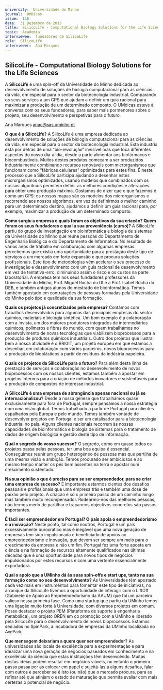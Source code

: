 ```yaml
---
university:  Universidade do Minho
journal:  UMDicas
issue:  118
date:  31 Dezembro de 2013
title:  SilicoLife - Computational Biology Solutions for the Life Sciences
topic:  Academia
interviewee:  fundadores da SilicoLife
role:  SilicoLife
interviewer:  Ana Marques
---
```

 

 ## SilicoLife - Computational Biology Solutions for the Life Sciences 

 A **SilicoLife** é uma spin-off da Universidade do Minho dedicada ao desenvolvimento de soluções de biologia computacional para as ciências da vida, em especial para o sector da biotecnologia industrial. Comparando os seus serviços a um GPS que ajudam a definir um guia racional para maximizar a produção de um determinado composto. O UMdicas esteve à conversa com os seus fundadores, para saber mais pormenores sobre o projeto, seu desenvolvimento e perspetivas para o futuro.
 

 Ana Marques 
 anac@sas.uminho.pt 

 **O que é a SilicoLife?**
 A SilicoLife é uma empresa dedicada ao desenvolvimento de soluções de biologia computacional para as ciências da vida, em especial para o sector da biotecnologia industrial.
 Esta industria está por detrás de uma “bio-revolução” invisível mas que toca diferentes aspectos do nosso dia-a-dia, desde a parte alimentar aos biofármacos e biocombustíveis.
 Muitos destes produtos começam a ser produzidos industrialmente combinando recursos renováveis com microrganismos que funcionam como “fábricas celulares” optimizadas para estes fins. É neste processo que a SilicoLife participa ajudando a desenhar estes microrganismos optimizados, usando modelos que combinados com os nossos algoritmos permitem definir as melhores condições e alterações para obter uma produção máxima. Gostamos de dizer que o que fazemos é como um GPS: os nossos mapas são os modelos dos microrganismos e recorrendo aos nossos algoritmos, em vez de definirmos o melhor caminho para um determinado destino, ajudamos a definir um guia racional para, por exemplo, maximizar a produção de um determinado composto.

 **Como surgiu a empresa e quais foram os objetivos da sua criação? Quem foram os seus fundadores e qual a sua proveniência (curso)?**
 A SilicoLife partiu do grupo de investigação em bioinformática e biologia de sistemas da Universidade do Minho que reúne pessoas do Departamento de Engenharia Biológica e do Departamento de Informática. No resultado de vários anos de trabalho em colaboração com algumas empresas percebemos que existia uma oportunidade para a prestação deste tipo de serviços a um mercado em forte expansão e que procura soluções profissionais. Este tipo de metodologias vêm acelerar o seu processo de investigação e desenvolvimento com um guia racional de desenvolvimento em vez de tentativa-erro, diminuindo assim o risco e os custos na parte laboratorial. A empresa tem nos seus fundadores professores da Universidade do Minho, Prof. Miguel Rocha do DI e a Prof. Isabel Rocha do DEB, e também antigos alunos do mestrado de bioinformática. Temos também apostado em contratações de pessoas formadas pela Universidade do Minho pelo tipo e qualidade da sua formação.

 **Quais os projetos já concretizados pela empresa?**
 Contámos com trabalhos desenvolvidos para algumas das principais empresas do sector químico, materiais e biologia sintética. Um bom exemplo é a colaboração com a Invista, um dos maiores produtores integrados de intermediários químicos, polímeros e fibras do mundo, com quem trabalhámos no desenvolvimento de novas tecnologias que viabilizem bioprocessos para a produção de produtos químicos industriais.
 Outro dos projetos que ilustra bem a nossa atividade é o BRIGIT, um projeto europeu em que estamos a desenhar, em colaboração com vários parceiros, novos bioprocessos para a produção de bioplásticos a partir de resíduos da indústria papeleira.

 **Quais os projetos da SilicoLife para o futuro?**
 Para além desta linha de prestação de serviços e colaboração no desenvolvimento de novos bioprocessos com os nossos clientes, estamos também  a apostar em projetos internos para a criação de métodos inovadores e sustentáveis para a produção de compostos de interesse industrial.

 **A SilicoLife é uma empresa de abrangência apenas nacional ou já se internacionalizou?**
 Desde a nossa génese que trabalhámos quase exclusivamente para fora de Portugal, sempre pensámos a nossa estratégia com uma visão global.  Temos trabalhado a partir de Portugal para clientes espalhados pela Europa e pelo mundo. Temos também vontade de desenvolver projetos em Portugal e ser um catalisador para a biotecnologia industrial no país. Alguns clientes nacionais recorrem às nossas capacidades de bioinformática e biologia de sistemas para o tratamento de dados de origem biológica e gestão deste tipo de informação.

 **Qual o segredo do vosso sucesso?**
 O segredo, como em quase todos os projetos passa pelas pessoas, ter uma boa equipa é essencial.
 Conseguimos reunir um grupo heterogéneo de pessoas mas que partilha de uma mesma visão e ambição. Temos procurado ser ambiciosos e ao mesmo tempo manter os pés bem assentes na terra e apostar num crescimento sustentado.

 **Na sua opinião o que é preciso para se ser empreendedor, para se criar uma empresa de sucesso?**
 É importante estarmos cientes dos desafios pessoais e profissionais que uma empresa trás e também uma dose de paixão pelo projeto. A criação é só o primeiro passo de um caminho longo mas também muito recompensador. Rodearmo-nos das melhores pessoas, não termos medo de partilhar e traçarmos objectivos concretos são passos importantes.

 **É fácil ser empreendedor em Portugal? O país apoia o empreendedorismo e a inovação?**
 Neste ponto, tal como noutros, Portugal é um país excessivamente burocrático mas é inegável que uma nova geração de empresas tem sido impulsionada e beneficiado de apoios ao empreendedorismo e inovação, que devem ser sempre um meio para o crescimento da empresa e não um fim. Portugal fez uma forte aposta em ciência e na formação de recursos altamente qualificados nas últimas décadas que é uma oportunidade para novos tipos de negócios impulsionados por estes recursos e com uma vertente essencialmente exportadora.

 **Qual o apoio que a UMinho dá às suas spin-offs e start ups, tanto na sua formação como no seu desenvolvimento?**
 As Universidades têm apostado cada vez mais em instrumentos para fomentar este tipo de iniciativas, no arranque da SilicoLife tivemos a oportunidade de interagir com o LiftOff (Gabinete de Apoio ao Empreendedorismo da AAUM) que foi um parceiro valioso nessa primeira fase. Como uma startup que partiu da UMinho temos uma ligação muito forte à Universidade, com diversos projetos em comum. Posso destacar o projeto PEM (Plataforma de suporte à engenharia metabólica), um projeto QREN em co promoção com a UMinho e liderado pela SilicoLife para o desenvolvimento de novos bioprocessos. Estamos sediados no SpinPark, a incubadora de empresas da UMinho localizada no AvePark.

 **Que mensagem deixariam a quem quer ser empreendedor?**
 As universidades são locais de excelência para a experimentação e para idealizar uma nova geração de negócios baseados em conhecimento e na excelência da ciência que estas instituições têm desenvolvido. Muitas destas ideias podem resultar em negócios viáveis, no entanto o primeiro passo passa por as colocar em papel e sujeitá-las a alguns desafios, falar com outros e perceber se é isto (ou não) que o mercado procura, para as refinar até que atinjam o estado de maturação que permita avaliar com mais certezas o potencial de negócio.

